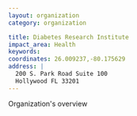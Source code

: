 ```yaml
---
layout: organization
category: organization

title: Diabetes Research Institute
impact_area: Health
keywords: 
coordinates: 26.009237,-80.175629
address: |
  200 S. Park Road Suite 100
  Hollywood FL 33201
---
```

Organization's overview
